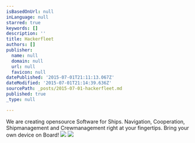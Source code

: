 ```yaml
---
isBasedOnUrl: null
inLanguage: null
starred: true
keywords: []
description: ''
title: Hackerfleet
authors: []
publisher:
  name: null
  domain: null
  url: null
  favicon: null
datePublished: '2015-07-01T21:11:13.067Z'
dateModified: '2015-07-01T21:14:39.636Z'
sourcePath: _posts/2015-07-01-hackerfleet.md
published: true
_type: null

---
```

We are creating opensource Software for Ships. Navigation, Cooperation, Shipmanagement and Crewmanagement right at your fingertips. Bring your own device on Board!
![](https://the-grid-user-content.s3-us-west-2.amazonaws.com/ac5cfe5a-8c54-4586-a469-d7fe01d1f925.JPG)
![](https://the-grid-user-content.s3-us-west-2.amazonaws.com/5d637ebb-11f7-4822-b68f-0e9a8f25dea0.png)